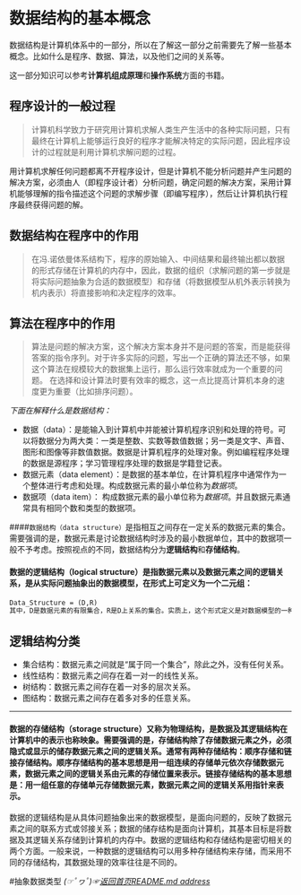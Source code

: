 # 数据结构的基本概念

数据结构是计算机体系中的一部分，所以在了解这一部分之前需要先了解一些基本概念。比如什么是程序、数据、算法，以及他们之间的关系等。

这一部分知识可以参考**计算机组成原理**和**操作系统**方面的书籍。  
## 程序设计的一般过程
> 计算机科学致力于研究用计算机求解人类生产生活中的各种实际问题，只有最终在计算机上能够运行良好的程序才能解决特定的实际问题，因此程序设计的过程就是利用计算机求解问题的过程。

用计算机求解任何问题都离不开程序设计，但是计算机不能分析问题并产生问题的解决方案，必须由人（即程序设计者）分析问题，确定问题的解决方案，采用计算机能够理解的指令描述这个问题的求解步骤（即编写程序），然后让计算机执行程序最终获得问题的解。


## 数据结构在程序中的作用  
> 在冯.诺依曼体系结构下，程序的原始输入、中间结果和最终输出都以数据的形式存储在计算机的内存中，因此，数据的组织（求解问题的第一步就是将实际问题抽象为合适的数据模型）和存储（将数据模型从机外表示转换为机内表示）将直接影响和决定程序的效率。


## 算法在程序中的作用  
> 算法是问题的解决方案，这个解决方案本身并不是问题的答案，而是能获得答案的指令序列。对于许多实际的问题，写出一个正确的算法还不够，如果这个算法在规模较大的数据集上运行，那么运行效率就成为一个重要的问题。 在选择和设计算法时要有效率的概念，这一点比提高计算机本身的速度更为重要（比如排序问题）。

*下面在解释什么是数据结构：*

* 数据（data）：是能输入到计算机中并能被计算机程序识别和处理的符号。可以将数据分为两大类：一类是整数、实数等数值数据；另一类是文字、声音、图形和图像等非数值数据。数据是计算机程序的处理对象。例如编程程序处理的数据是源程序；学习管理程序处理的数据是学籍登记表。
* 数据元素（data element）：是数据的基本单位，在计算机程序中通常作为一个整体进行考虑和处理。构成数据元素的最小单位称为*数据项*。
* 数据项（data item）： 构成数据元素的最小单位称为*数据项*。并且数据元素通常具有相同个数和类型的数据项。

####`数据结构（data structure）`是指相互之间存在一定关系的数据元素的集合。需要强调的是，数据元素是讨论数据结构时涉及的最小数据单位，其中的数据项一般不予考虑。按照视点的不同，数据结构分为**逻辑结构**和**存储结构**。


#### 数据的逻辑结构（logical structure）是指数据元素以及数据元素之间的逻辑关系，是从实际问题抽象出的数据模型，在形式上可定义为一个二元组：
```markdown
Data_Structure = (D,R)
其中，D是数据元素的有限集合，R是D上关系的集合。实质上，这个形式定义是对数据模型的一种数学描述。
```
## 逻辑结构分类
* 集合结构：数据元素之间就是“属于同一个集合”，除此之外，没有任何关系。
* 线性结构：数据元素之间存在着一对一的线性关系。
* 树结构：数据元素之间存在着一对多的层次关系。
* 图结构：数据元素之间存在着多对多的任意关系。
________
#### 数据的存储结构（storage structure）又称为物理结构，是数据及其逻辑结构在计算机中的表示也称映象。需要强调的是，存储结构除了存储数据元素之外，必须隐式或显示的储存数据元素之间的逻辑关系。通常有两种存储结构：顺序存储和链接存储结构。顺序存储结构的基本思想是用一组连续的存储单元依次存储数据元素，数据元素之间的逻辑关系由元素的存储位置来表示。链接存储结构的基本思想是：用一组任意的存储单元存储数据元素，数据元素之间的逻辑关系用指针来表示。

数据的逻辑结构是从具体问题抽象出来的数据模型，是面向问题的，反映了数据元素之间的联系方式或邻接关系；数据的储存结构是面向计算机，其基本目标是将数据及其逻辑关系存储到计算机的内存中。数据的逻辑结构和存储结构是密切相关的两个方面。一般来说，一种数据的逻辑结构可以用多种存储结构来存储，而采用不同的存储结构，其数据处理的效率往往是不同的。

#抽象数据类型
*(☞ﾟヮﾟ)☞[返回首页README.md address](https://github.com/fredomli/java-standard)*
